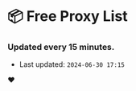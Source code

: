 # :package: Free Proxy List
### Updated every 15 minutes.

- Last updated: `2024-06-30 17:15`

:heart:
